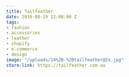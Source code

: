 ```yaml
---
title: Tailfeather
date: 2016-08-19 12:08:00 Z
tags:
- fashion
- accessories
- leather
- shopify
- e-commerce
- design
image: "/uploads/14%20-%20tailfeather@2x.jpg"
store-link: https://tailfeather.com.au
---
```


